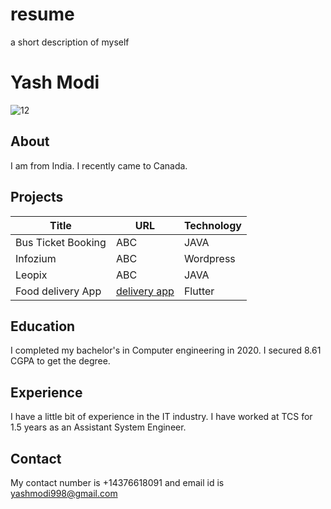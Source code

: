 # resume
a short description of myself

# Yash Modi
![12](https://github.com/yashmodi9998/resume/assets/98708635/d41f295e-1748-4af8-a49c-4c72f0af1925)
## About
I am from India. I recently came to Canada.
## Projects
| Title    |     URL            | Technology |
| -----    | ------------------ | ---------- |
| Bus Ticket Booking|     ABC            | JAVA       |   
| Infozium |     ABC            | Wordpress       |   
| Leopix |    ABC            | JAVA       |   
| Food delivery App |    [delivery app](https://github.com/yashmodi9998/delivery-partner)            | Flutter       |   

## Education
I completed my bachelor's in Computer engineering in 2020. I secured 8.61 CGPA to get the degree.
## Experience
I have a little bit of experience in the IT industry. I have worked at TCS for 1.5 years as an Assistant System Engineer.
## Contact
My contact number is +14376618091 and email id is yashmodi998@gmail.com


